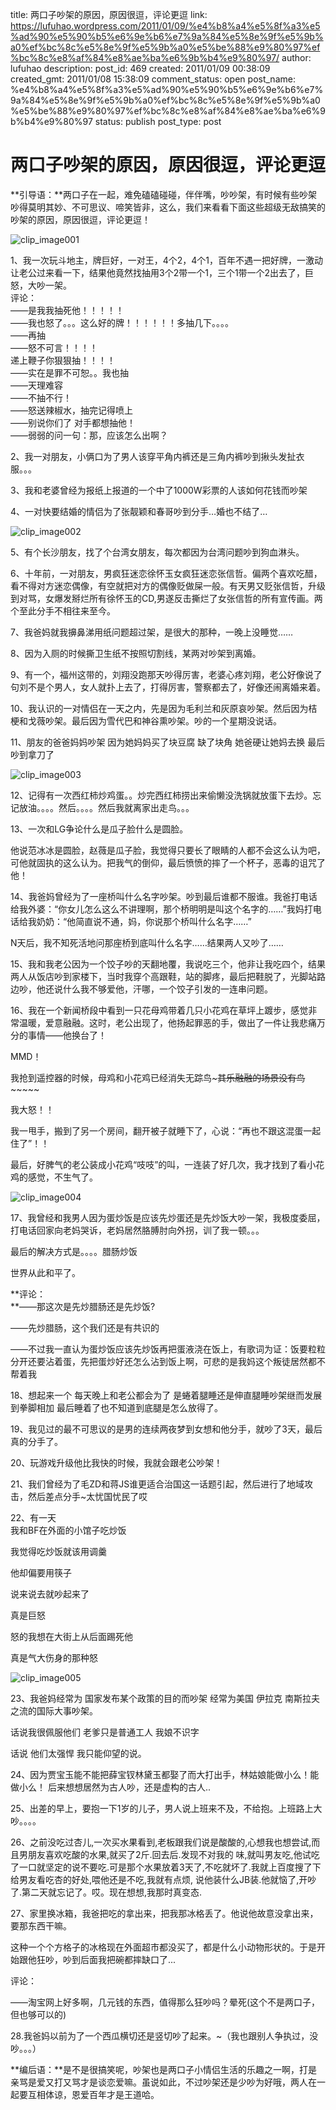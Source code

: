 title: 两口子吵架的原因，原因很逗，评论更逗
link: https://lufuhao.wordpress.com/2011/01/09/%e4%b8%a4%e5%8f%a3%e5%ad%90%e5%90%b5%e6%9e%b6%e7%9a%84%e5%8e%9f%e5%9b%a0%ef%bc%8c%e5%8e%9f%e5%9b%a0%e5%be%88%e9%80%97%ef%bc%8c%e8%af%84%e8%ae%ba%e6%9b%b4%e9%80%97/
author: lufuhao
description: 
post_id: 469
created: 2011/01/09 00:38:09
created_gmt: 2011/01/08 15:38:09
comment_status: open
post_name: %e4%b8%a4%e5%8f%a3%e5%ad%90%e5%90%b5%e6%9e%b6%e7%9a%84%e5%8e%9f%e5%9b%a0%ef%bc%8c%e5%8e%9f%e5%9b%a0%e5%be%88%e9%80%97%ef%bc%8c%e8%af%84%e8%ae%ba%e6%9b%b4%e9%80%97
status: publish
post_type: post

# 两口子吵架的原因，原因很逗，评论更逗

**引导语：**两口子在一起，难免磕磕碰碰，伴伴嘴，吵吵架，有时候有些吵架吵得莫明其妙、不可思议、啼笑皆非，这么，我们来看看下面这些超级无敌搞笑的吵架的原因，原因很逗，评论更逗！ 

![clip_image001](http://lufuhao.files.wordpress.com/2011/01/clip_image001.jpg)

1、我一次玩斗地主，牌巨好，一对王，4个2，4个1，百年不遇一把好牌，一激动让老公过来看一下，结果他竟然找抽用3个2带一个1，三个1带一个2出去了，巨怒，大吵一架。  
评论：  
——是我我抽死他！！！！！  
——我也怒了。。。这么好的牌！！！！！！多抽几下。。。。  
——再抽  
——怒不可言！！！！  
递上鞭子你狠狠抽！！！！  
——实在是罪不可恕。。我也抽  
——天理难容  
——不抽不行！  
——怒送辣椒水，抽完记得喷上  
——别说你们了 对手都想抽他！  
——弱弱的问一句：那，应该怎么出啊？ 

2、我一对朋友，小俩口为了男人该穿平角内裤还是三角内裤吵到揪头发扯衣服。。。 

3、我和老婆曾经为报纸上报道的一个中了1000W彩票的人该如何花钱而吵架 

4、一对快要结婚的情侣为了张靓颖和春哥吵到分手…婚也不结了… 

![clip_image002](http://lufuhao.files.wordpress.com/2011/01/clip_image002.jpg)

5、有个长沙朋友，找了个台湾女朋友，每次都因为台湾问题吵到狗血淋头。 

6、十年前，一对朋友，男疯狂迷恋徐怀玉女疯狂迷恋张信哲。偏两个喜欢吃醋，看不得对方迷恋偶像，有空就把对方的偶像贬做屎一般。有天男又贬张信哲，升级到对骂，女爆发掰烂所有徐怀玉的CD,男遂反击撕烂了女张信哲的所有宣传画。两个至此分手不相往来至今。 

7、我爸妈就我擤鼻涕用纸问题超过架，是很大的那种，一晚上没睡觉…… 

8、因为入厕的时候撕卫生纸不按照切割线，某两对吵架到离婚。 

9、有一个，福州这带的，刘翔没跑那天吵得厉害，老婆心疼刘翔，老公好像说了句刘不是个男人，女人就扑上去了，打得厉害，警察都去了，好像还闹离婚来着。 

10、我认识的一对情侣在一天之内，先是因为毛利兰和灰原哀吵架。然后因为桔梗和戈薇吵架。最后因为雪代巴和神谷熏吵架。吵的一个星期没说话。 

11、朋友的爸爸妈妈吵架 因为她妈妈买了块豆腐 缺了块角 她爸硬让她妈去换 最后吵到拿刀了 

![clip_image003](http://lufuhao.files.wordpress.com/2011/01/clip_image003.jpg)

12、记得有一次西红柿炒鸡蛋。。炒完西红柿捞出来偷懒没洗锅就放蛋下去炒。忘记放油。。。。然后。。。。然后我就离家出走鸟。。。 

13、一次和LG争论什么是瓜子脸什么是圆脸。 

他说范冰冰是圆脸，赵薇是瓜子脸，我觉得只要长了眼睛的人都不会这么认为吧，可他就固执的这么认为。把我气的倒仰，最后愤愤的摔了一个杯子，恶毒的诅咒了他！ 

14、我爸妈曾经为了一座桥叫什么名字吵架。吵到最后谁都不服谁。我爸打电话给我外婆：“你女儿怎么这么不讲理啊，那个桥明明是叫这个名字的……”我妈打电话给我奶奶：“他简直说不通，妈，你说那个桥叫什么名字……” 

N天后，我不知死活地问那座桥到底叫什么名字……结果两人又吵了…… 

15、我和我老公因为一个饺子吵的天翻地覆，我说吃三个，他非让我吃四个，结果两人从饭店吵到家楼下，当时我穿个高跟鞋，站的脚疼，最后把鞋脱了，光脚站路边吵，他还说什么我不够爱他，汗哪，一个饺子引发的一连串问题。 

16、我在一个新闻桥段中看到一只花母鸡带着几只小花鸡在草坪上踱步，感觉非常温暖，爱意融融。这时，老公出现了，他扬起罪恶的手，做出了一件让我悲痛万分的事情——他换台了！ 

MMD！ 

我抢到遥控器的时候，母鸡和小花鸡已经消失无踪鸟~~~其乐融融的场景没有鸟~~~~~~~ 

我大怒！！ 

我一甩手，搬到了另一个房间，翻开被子就睡下了，心说：“再也不跟这混蛋一起住了”！！ 

最后，好脾气的老公装成小花鸡“吱吱”的叫，一连装了好几次，我才找到了看小花鸡的感觉，不生气了。 

![clip_image004](http://lufuhao.files.wordpress.com/2011/01/clip_image004.jpg)

17、我曾经和我男人因为蛋炒饭是应该先炒蛋还是先炒饭大吵一架，我极度委屈，打电话回家向老妈哭诉，老妈居然胳膊肘向外拐，训了我一顿。。。 

最后的解决方式是。。。。腊肠炒饭 

世界从此和平了。 

**评论：  
**——那这次是先炒腊肠还是先炒饭? 

——先炒腊肠，这个我们还是有共识的 

——不过我一直认为蛋炒饭应该先炒饭再把蛋液浇在饭上，有歌词为证：饭要粒粒分开还要沾着蛋，先把蛋炒好还怎么沾到饭上啊，可悲的是我妈这个叛徒居然都不帮着我 

18、想起来一个 每天晚上和老公都会为了 是蜷着腿睡还是伸直腿睡吵架继而发展到拳脚相加 最后睡着了也不知道到底腿是怎么放得了。 

19、我见过的最不可思议的是男的连续两夜梦到女想和他分手，就吵了3天，最后真的分手了。 

20、玩游戏升级他比我快的时候，我就会跟老公吵架！ 

21、我们曾经为了毛ZD和蒋JS谁更适合治国这一话题引起，然后进行了地域攻击，然后差点分手~太忧国忧民了哎 

22、有一天  
我和BF在外面的小馆子吃炒饭 

我觉得吃炒饭就该用调羹 

他却偏要用筷子 

说来说去就吵起来了 

真是巨怒 

怒的我想在大街上从后面踢死他 

真是气大伤身的那种怒 

![clip_image005](http://lufuhao.files.wordpress.com/2011/01/clip_image005.jpg)

23、我爸妈经常为 国家发布某个政策的目的而吵架 经常为美国 伊拉克 南斯拉夫 之流的国际大事吵架。 

话说我很佩服他们 老爹只是普通工人 我娘不识字 

话说 他们太强悍 我只能仰望的说。 

24、因为贾宝玉能不能把薛宝钗林黛玉都娶了而大打出手，林姑娘能做小么！能做小么！ 后来想想居然为古人吵，还是虚构的古人.. 

25、出差的早上，要抱一下1岁的儿子，男人说上班来不及，不给抱。上班路上大吵。。。。 

26、之前没吃过杏儿,一次买水果看到,老板跟我们说是酸酸的,心想我也想尝试,而且男朋友喜欢吃酸的水果,就买了2斤.回去后.发现不对我的 味,就叫男友吃,他试吃了一口就坚定的说不要吃.可是那个水果放着3天了,不吃就坏了.我就上百度搜了下给男友看吃杏的好处,喂他还是不吃,我就有点烦, 说他装什么JB装.他就恼了,开吵了.第二天就忘记了。哎。现在想想,我那时真变态. 

27、家里换冰箱，我爸把吃的拿出来，把我那冰格丢了。他说他故意没拿出来，要那东西干嘛。 

这种一个个方格子的冰格现在外面超市都没买了，都是什么小动物形状的。于是开始跟他狂吵，吵到后面我把碗都摔缺口了... 

评论： 

——淘宝网上好多啊，几元钱的东西，值得那么狂吵吗？晕死(这个不是两口子，但也够可以的) 

28.我爸妈以前为了一个西瓜横切还是竖切吵了起来。~（我也跟别人争执过，没吵。。。） 

**编后语：**是不是很搞笑呢，吵架也是两口子小情侣生活的乐趣之一啊，打是亲骂是爱又打又骂才是谈恋爱嘛。虽说如此，不过吵架还是少吵为好哦，两人在一起要互相体谅，恩爱百年才是王道哈。